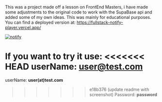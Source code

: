 This was a project made off a lesson on FrontEnd Masters, i have made some adjustments to the original code to work with the SupaBase api and added some of my own ideas. This was mainly for educational purposes. You can find a deployed version at: https://fullstack-notify-player.vercel.app/

[![notify]("./Screenshot.png")](https://fullstack-notify-player.vercel.app/)

If you want to try it use:
<<<<<<< HEAD
userName: **user@test.com**
=======
userName: **user(at)test.com**
>>>>>>> e18b376 (update readme with screenshot)
Password: **password**
